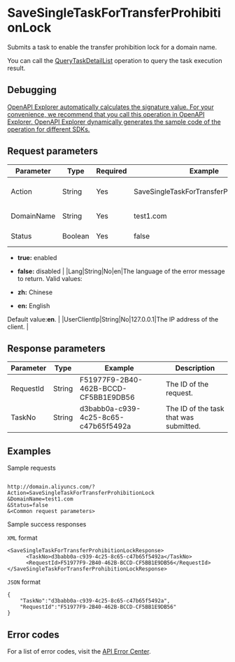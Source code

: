 # SaveSingleTaskForTransferProhibitionLock

Submits a task to enable the transfer prohibition lock for a domain name.

You can call the [QueryTaskDetailList](~~67710~~) operation to query the task execution result.

## Debugging

[OpenAPI Explorer automatically calculates the signature value. For your convenience, we recommend that you call this operation in OpenAPI Explorer. OpenAPI Explorer dynamically generates the sample code of the operation for different SDKs.](https://api.aliyun.com/#product=Domain&api=SaveSingleTaskForTransferProhibitionLock&type=RPC&version=2018-01-29)

## Request parameters

|Parameter|Type|Required|Example|Description|
|---------|----|--------|-------|-----------|
|Action|String|Yes|SaveSingleTaskForTransferProhibitionLock|The operation that you want to perform. Set the value to **SaveSingleTaskForTransferProhibitionLock**. |
|DomainName|String|Yes|test1.com|The domain name for which you want to enable the transfer prohibition lock. |
|Status|Boolean|Yes|false|Specifies whether the transfer prohibition lock is enabled. Valid values:

-   **true:** enabled
-   **false:** disabled |
|Lang|String|No|en|The language of the error message to return. Valid values:

-   **zh:** Chinese
-   **en:** English

Default value:**en**. |
|UserClientIp|String|No|127.0.0.1|The IP address of the client. |

## Response parameters

|Parameter|Type|Example|Description|
|---------|----|-------|-----------|
|RequestId|String|F51977F9-2B40-462B-BCCD-CF5BB1E9DB56|The ID of the request. |
|TaskNo|String|d3babb0a-c939-4c25-8c65-c47b65f5492a|The ID of the task that was submitted. |

## Examples

Sample requests

```

http://domain.aliyuncs.com/?Action=SaveSingleTaskForTransferProhibitionLock
&DomainName=test1.com
&Status=false
&<Common request parameters>

```

Sample success responses

`XML` format

```
<SaveSingleTaskForTransferProhibitionLockResponse>
      <TaskNo>d3babb0a-c939-4c25-8c65-c47b65f5492a</TaskNo>
      <RequestId>F51977F9-2B40-462B-BCCD-CF5BB1E9DB56</RequestId>
</SaveSingleTaskForTransferProhibitionLockResponse>
```

`JSON` format

```
{
	"TaskNo":"d3babb0a-c939-4c25-8c65-c47b65f5492a",
	"RequestId":"F51977F9-2B40-462B-BCCD-CF5BB1E9DB56"
}
```

## Error codes

For a list of error codes, visit the [API Error Center](https://error-center.alibabacloud.com/status/product/Domain).

